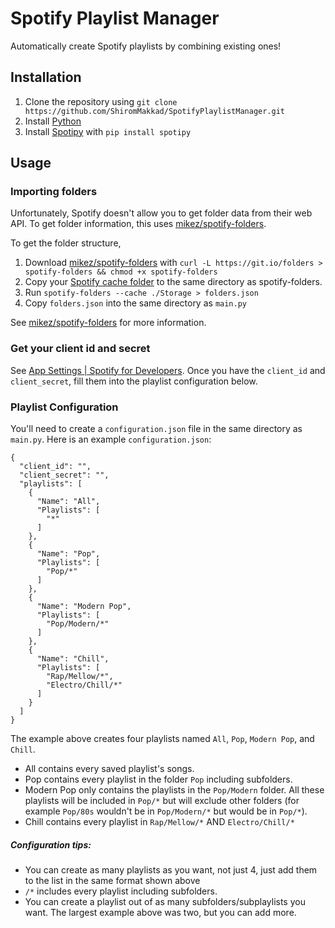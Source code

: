 # Spotify Playlist Manager

Automatically create Spotify playlists by combining existing ones!

## Installation

1. Clone the repository using `git clone https://github.com/ShiromMakkad/SpotifyPlaylistManager.git`
2. Install [Python](https://www.python.org/)
3. Install [Spotipy](https://spotipy.readthedocs.io/en/2.16.1/) with `pip install spotipy`

## Usage

### Importing folders

Unfortunately, Spotify doesn't allow you to get folder data from their web API. 
To get folder information, this uses [mikez/spotify-folders](https://github.com/mikez/spotify-folders). 

To get the folder structure, 
1. Download [mikez/spotify-folders](https://github.com/mikez/spotify-folders) with `curl -L https://git.io/folders > spotify-folders && chmod +x spotify-folders`
2. Copy your [Spotify cache folder](https://support.spotify.com/us/article/storage-and-data-information/) to the same directory as spotify-folders. 
3. Run `spotify-folders --cache ./Storage > folders.json`
4. Copy `folders.json` into the same directory as `main.py`


See [mikez/spotify-folders](https://github.com/mikez/spotify-folders) for more information. 

### Get your client id and secret

See [App Settings | Spotify for Developers](https://developer.spotify.com/documentation/general/guides/app-settings/). Once you have the `client_id` and `client_secret`, fill them into the playlist configuration below.  

### Playlist Configuration

You'll need to create a `configuration.json` file in the same directory as `main.py`. Here is an example `configuration.json`:

```
{
  "client_id": "",
  "client_secret": "",
  "playlists": [
    {
      "Name": "All",
      "Playlists": [
        "*"
      ]
    },
    {
      "Name": "Pop",
      "Playlists": [
        "Pop/*"
      ]
    },
    {
      "Name": "Modern Pop",
      "Playlists": [
        "Pop/Modern/*"
      ]
    },
    {
      "Name": "Chill",
      "Playlists": [
        "Rap/Mellow/*",
        "Electro/Chill/*"
      ]
    }
  ]
}
```

The example above creates four playlists named `All`, `Pop`, `Modern Pop`, and `Chill`. 
- All contains every saved playlist's songs. 
- Pop contains every playlist in the folder `Pop` including subfolders. 
- Modern Pop only contains the playlists in the `Pop/Modern` folder. All these playlists will be included in `Pop/*` but will exclude other folders (for example `Pop/80s` wouldn't be in `Pop/Modern/*` but would be in `Pop/*`).
- Chill contains every playlist in `Rap/Mellow/*` AND `Electro/Chill/*`

##### Configuration tips:

- You can create as many playlists as you want, not just 4, just add them to the list in the same format shown above
- `/*` includes every playlist including subfolders. 
- You can create a playlist out of as many subfolders/subplaylists you want. The largest example above was two, but you can add more.  
